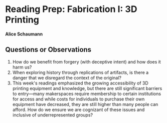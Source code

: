 # Reading Prep: Fabrication I: 3D Printing

#### Alice Schaumann

## Questions or Observations

1. How do we benefit from forgery (with deceptive intent) and how does it harm us?
2. When exploring history through replications of artifacts, is there a danger that we disregard the context of the original?
3. This week's readings emphasized the growing accessibility of 3D printing equipment and knowledge, but there are still significant barriers to entry—many makerspaces require membership to certain institutions for access and while costs for individuals to purchase their own equipment have decreased, they are still higher than many people can afford. How do we ensure we are cognizant of these issues and inclusive of underrepresented groups?